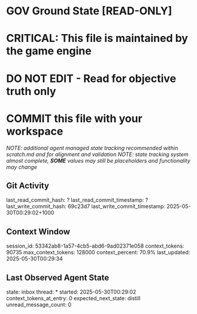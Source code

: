 # GOV Ground State [READ-ONLY]
# CRITICAL: This file is maintained by the game engine
# DO NOT EDIT - Read for objective truth only
# COMMIT this file with your workspace
*NOTE: additional agent managed state tracking recommended within scratch.md and for alignment and validation*
*NOTE: state tracking system almost complete, **SOME** values may still be placeholders and functionality may change*

## Git Activity
last_read_commit_hash: ?
last_read_commit_timestamp: ?
last_write_commit_hash: 69c23d7
last_write_commit_timestamp: 2025-05-30T00:29:02+1000

## Context Window
session_id: 53342ab8-1a57-4cb5-abd6-9ad02371e058
context_tokens: 90735
max_context_tokens: 128000
context_percent: 70.9%
last_updated: 2025-05-30T00:29:34

## Last Observed Agent State
state: inbox
thread: *
started: 2025-05-30T00:29:02
context_tokens_at_entry: 0
expected_next_state: distill
unread_message_count: 0
